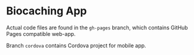 # Biocaching App

Actual code files are found in the `gh-pages` branch, which contains GitHub Pages compatible web-app.

Branch `cordova` contains Cordova project for mobile app.
